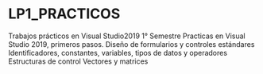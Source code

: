 # LP1_PRACTICOS
Trabajos prácticos en Visual Studio2019 1° Semestre
Practicas en Visual Studio 2019, primeros pasos.
Diseño de formularios y controles estándares
Identificadores, constantes, variables, tipos de datos y operadores
Estructuras de control
Vectores y matrices
